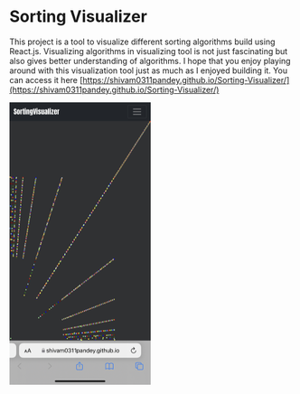 # Sorting Visualizer

This project is a tool to visualize different sorting algorithms build using React.js. Visualizing algorithms in visualizing tool is not just fascinating but also gives better understanding of algorithms. I hope that you enjoy playing around with this visualization tool just as much as I enjoyed building it. You can access it here [https://shivam0311pandey.github.io/Sorting-Visualizer/](https://shivam0311pandey.github.io/Sorting-Visualizer/)

<img src="https://github.com/Shivam0311Pandey/Sorting-Visualizer/blob/master/public/SortingVisualizer.png" width="250" height="500">
